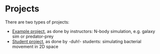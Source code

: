 # Projects

There are two types of projects:

 * [Example project](example_project.md), as done by instructors:
   N-body simulation, e.g. galaxy sim or predator-prey
 * [Student project](student_project.md), as done by -duh!- students:
   simulating bacterial movement in 2D space
